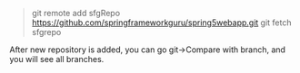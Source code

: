
>git remote add sfgRepo https://github.com/springframeworkguru/spring5webapp.git
>git fetch sfgrepo

After new repository is added, you can go git->Compare with branch, and you will see all branches.
